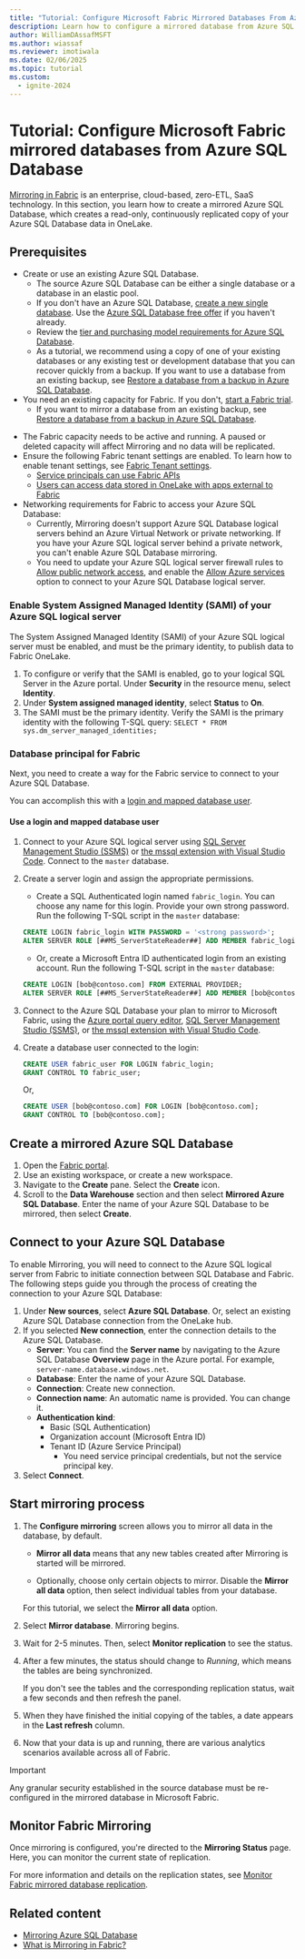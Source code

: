 ```yaml
---
title: "Tutorial: Configure Microsoft Fabric Mirrored Databases From Azure SQL Database"
description: Learn how to configure a mirrored database from Azure SQL Database in Microsoft Fabric.
author: WilliamDAssafMSFT
ms.author: wiassaf
ms.reviewer: imotiwala
ms.date: 02/06/2025
ms.topic: tutorial
ms.custom:
  - ignite-2024
---
```


# Tutorial: Configure Microsoft Fabric mirrored databases from Azure SQL Database

[Mirroring in Fabric](overview.md) is an enterprise, cloud-based, zero-ETL, SaaS technology. In this section, you learn how to create a mirrored Azure SQL Database, which creates a read-only, continuously replicated copy of your Azure SQL Database data in OneLake.

## Prerequisites

- Create or use an existing Azure SQL Database.
    - The source Azure SQL Database can be either a single database or a database in an elastic pool.
    - If you don't have an Azure SQL Database, [create a new single database](/azure/azure-sql/database/single-database-create-quickstart?view=azuresql-db&preserve-view=true&tabs=azure-portal). Use the [Azure SQL Database free offer](/azure/azure-sql/database/free-offer?view=azuresql-db&preserve-view=true) if you haven't already.
    - Review the [tier and purchasing model requirements for Azure SQL Database](azure-sql-database.md#tier-and-purchasing-model-support).
    - As a tutorial, we recommend using a copy of one of your existing databases or any existing test or development database that you can recover quickly from a backup. If you want to use a database from an existing backup, see [Restore a database from a backup in Azure SQL Database](/azure/azure-sql/database/recovery-using-backups).
- You need an existing capacity for Fabric. If you don't, [start a Fabric trial](../../fundamentals/fabric-trial.md).
    - If you want to mirror a database from an existing backup, see [Restore a database from a backup in Azure SQL Database](/azure/azure-sql/database/recovery-using-backups).
<!-- - [Enable Mirroring in your Microsoft Fabric tenant](enable-mirroring.md). You need an existing capacity for Fabric. If you don't, [start a Fabric trial](../../fundamentals/fabric-trial.md). -->
- The Fabric capacity needs to be active and running. A paused or deleted capacity will affect Mirroring and no data will be replicated.
- Ensure the following Fabric tenant settings are enabled. To learn how to enable tenant settings, see [Fabric Tenant settings](../../admin/about-tenant-settings.md).
    - [Service principals can use Fabric APIs](../../admin/service-admin-portal-developer.md#service-principals-can-use-fabric-apis)
    - [Users can access data stored in OneLake with apps external to Fabric](../../admin/tenant-settings-index.md#onelake-settings)
- Networking requirements for Fabric to access your Azure SQL Database:
    - Currently, Mirroring doesn't support Azure SQL Database logical servers behind an Azure Virtual Network or private networking. If you have your Azure SQL logical server behind a private network, you can't enable Azure SQL Database mirroring.
    - You need to update your Azure SQL logical server firewall rules to [Allow public network access](/azure/azure-sql/database/connectivity-settings#change-public-network-access), and enable the [Allow Azure services](/azure/azure-sql/database/network-access-controls-overview#allow-azure-services) option to connect to your Azure SQL Database logical server.

### Enable System Assigned Managed Identity (SAMI) of your Azure SQL logical server

The System Assigned Managed Identity (SAMI) of your Azure SQL logical server must be enabled, and must be the primary identity, to publish data to Fabric OneLake.

1. To configure or verify that the SAMI is enabled, go to your logical SQL Server in the Azure portal. Under **Security** in the resource menu, select **Identity**.
1. Under **System assigned managed identity**, select **Status** to **On**.
1. The SAMI must be the primary identity. Verify the SAMI is the primary identity with the following T-SQL query: `SELECT * FROM sys.dm_server_managed_identities;`

### Database principal for Fabric

Next, you need to create a way for the Fabric service to connect to your Azure SQL Database.

You can accomplish this with a [login and mapped database user](#use-a-login-and-mapped-database-user).

#### Use a login and mapped database user

1. Connect to your Azure SQL logical server using [SQL Server Management Studio (SSMS)](/sql/ssms/download-sql-server-management-studio-ssms) or [the mssql extension with Visual Studio Code](/sql/tools/visual-studio-code/mssql-extensions?view=fabric&preserve-view=true). Connect to the `master` database.
1. Create a server login and assign the appropriate permissions.
    - Create a SQL Authenticated login named `fabric_login`. You can choose any name for this login. Provide your own strong password. Run the following T-SQL script in the `master` database:

    ```sql
    CREATE LOGIN fabric_login WITH PASSWORD = '<strong password>';
    ALTER SERVER ROLE [##MS_ServerStateReader##] ADD MEMBER fabric_login;
    ```

    - Or, create a Microsoft Entra ID authenticated login from an existing account. Run the following T-SQL script in the `master` database:

    ```sql
    CREATE LOGIN [bob@contoso.com] FROM EXTERNAL PROVIDER;
    ALTER SERVER ROLE [##MS_ServerStateReader##] ADD MEMBER [bob@contoso.com];
    ```

1. Connect to the Azure SQL Database your plan to mirror to Microsoft Fabric, using the [Azure portal query editor](/azure/azure-sql/database/query-editor), [SQL Server Management Studio (SSMS)](/sql/ssms/download-sql-server-management-studio-ssms), or [the mssql extension with Visual Studio Code](/sql/tools/visual-studio-code/mssql-extensions?view=fabric&preserve-view=true).
1. Create a database user connected to the login:

    ```sql
    CREATE USER fabric_user FOR LOGIN fabric_login;
    GRANT CONTROL TO fabric_user;
    ```
    
    Or,

    ```sql
    CREATE USER [bob@contoso.com] FOR LOGIN [bob@contoso.com];
    GRANT CONTROL TO [bob@contoso.com];
    ```

## Create a mirrored Azure SQL Database

1. Open the [Fabric portal](https://fabric.microsoft.com).
1. Use an existing workspace, or create a new workspace.
1. Navigate to the **Create** pane. Select the **Create** icon.  
1. Scroll to the **Data Warehouse** section and then select **Mirrored Azure SQL Database**. Enter the name of your Azure SQL Database to be mirrored, then select **Create**.

## Connect to your Azure SQL Database

To enable Mirroring, you will need to connect to the Azure SQL logical server from Fabric to initiate connection between SQL Database and Fabric. The following steps guide you through the process of creating the connection to your Azure SQL Database:

1. Under **New sources**, select **Azure SQL Database**. Or, select an existing Azure SQL Database connection from the OneLake hub.
1. If you selected **New connection**, enter the connection details to the Azure SQL Database.
   - **Server**: You can find the **Server name** by navigating to the Azure SQL Database **Overview** page in the Azure portal. For example, `server-name.database.windows.net`.
   - **Database**: Enter the name of your Azure SQL Database.
   - **Connection**: Create new connection.
   - **Connection name**: An automatic name is provided. You can change it.
   - **Authentication kind**:
       - Basic (SQL Authentication)
       - Organization account (Microsoft Entra ID)  
       - Tenant ID (Azure Service Principal)
          - You need service principal credentials, but not the service principal key. 
1. Select **Connect**.

## Start mirroring process

1. The **Configure mirroring** screen allows you to mirror all data in the database, by default.

    - **Mirror all data** means that any new tables created after Mirroring is started will be mirrored. 

    - Optionally, choose only certain objects to mirror. Disable the **Mirror all data** option, then select individual tables from your database.

    For this tutorial, we select the **Mirror all data** option.

1. Select **Mirror database**. Mirroring begins.
1. Wait for 2-5 minutes. Then, select **Monitor replication** to see the status.
1. After a few minutes, the status should change to *Running*, which means the tables are being synchronized.

    If you don't see the tables and the corresponding replication status, wait a few seconds and then refresh the panel.
1. When they have finished the initial copying of the tables, a date appears in the **Last refresh** column.
1. Now that your data is up and running, there are various analytics scenarios available across all of Fabric.

> [!IMPORTANT]
> Any granular security established in the source database must be re-configured in the mirrored database in Microsoft Fabric.

## Monitor Fabric Mirroring

Once mirroring is configured, you're directed to the **Mirroring Status** page. Here, you can monitor the current state of replication.

For more information and details on the replication states, see [Monitor Fabric mirrored database replication](monitor.md).

## Related content

- [Mirroring Azure SQL Database](azure-sql-database.md)
- [What is Mirroring in Fabric?](overview.md)
